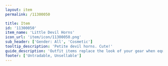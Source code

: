 ```yaml
---
layout: item
permalink: /11300050

title: Item
id: '11300050'
item_name: 'Little Devil Horns'
icon_url: 'item/icon/11300050.png'
sub_header: ['Gender: All', 'Cosmetic']
tooltip_description: 'Petite devil horns. Cute!'
guide_description: 'Outfit items replace the look of your gear when equipped.'
footer: ['Untradable, Unsellable']
---
```

